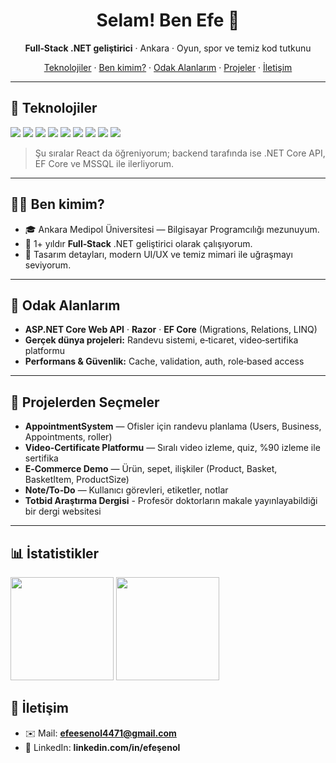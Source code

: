 


<h1 align="center">Selam! Ben Efe 👋</h1>


<p align="center">
<b>Full‑Stack .NET geliştirici</b> · Ankara · Oyun, spor ve temiz kod tutkunu
</p>


<p align="center">
<a href="#-teknolojiler">Teknolojiler</a> ·
<a href="#-ben-kimim">Ben kimim?</a> ·
<a href="#-odak-alanlarim">Odak Alanlarım</a> ·
<a href="#-projelerden-secmeler">Projeler</a> ·
<a href="#-iletisim">İletişim</a>
</p>


---




## 🧰 Teknolojiler


<p>
<img src="https://img.shields.io/badge/.NET%20Core-512BD4?style=for-the-badge&logo=dotnet&logoColor=white"/>
<img src="https://img.shields.io/badge/ASP.NET-5C2D91?style=for-the-badge&logo=.net&logoColor=white"/>
<img src="https://img.shields.io/badge/Entity%20Framework-092E20?style=for-the-badge&logo=ef&logoColor=white"/>
<img src="https://img.shields.io/badge/SQL%20Server-CC2927?style=for-the-badge&logo=microsoftsqlserver&logoColor=white"/>
<img src="https://img.shields.io/badge/HTML5-E34F26?style=for-the-badge&logo=html5&logoColor=white"/>
<img src="https://img.shields.io/badge/CSS3-1572B6?style=for-the-badge&logo=css3&logoColor=white"/>
<img src="https://img.shields.io/badge/JavaScript-F7DF1E?style=for-the-badge&logo=javascript&logoColor=black"/>
<img src="https://img.shields.io/badge/Bootstrap-7952B3?style=for-the-badge&logo=bootstrap&logoColor=white"/>
<img src="https://img.shields.io/badge/GitHub-181717?style=for-the-badge&logo=github&logoColor=white"/>
</p>


> Şu sıralar React da öğreniyorum; backend tarafında ise .NET Core API, EF Core ve MSSQL ile ilerliyorum.


---


## 🙋‍♂️ Ben kimim?


- 🎓 Ankara Medipol Üniversitesi — Bilgisayar Programcılığı mezunuyum.
- 💼 1+ yıldır **Full‑Stack** .NET geliştirici olarak çalışıyorum.
- 🧩 Tasarım detayları, modern UI/UX ve temiz mimari ile uğraşmayı seviyorum.


---


## 🔭 Odak Alanlarım


- **ASP.NET Core Web API** · **Razor** · **EF Core** (Migrations, Relations, LINQ)
- **Gerçek dünya projeleri:** Randevu sistemi, e‑ticaret, video‑sertifika platformu
- **Performans & Güvenlik:** Cache, validation, auth, role‑based access


---


## 🚀 Projelerden Seçmeler
- **AppointmentSystem** — Ofisler için randevu planlama (Users, Business, Appointments, roller)
- **Video‑Certificate Platformu** — Sıralı video izleme, quiz, %90 izleme ile sertifika
- **E‑Commerce Demo** — Ürün, sepet, ilişkiler (Product, Basket, BasketItem, ProductSize)
- **Note/To‑Do** — Kullanıcı görevleri, etiketler, notlar
- **Totbid Araştırma Dergisi** - Profesör doktorların makale yayınlayabildiği bir dergi websitesi
  



---


## 📊 İstatistikler


<p>
<img src="https://github-readme-stats.vercel.app/api?username=efesenol&show_icons=true&theme=tokyonight" height="165"/>
<img src="https://github-readme-streak-stats.herokuapp.com?user=efesenol&theme=tokyonight&hide_border=false" height="165"/>
</p>

## 🤝 İletişim


- ✉️ Mail: **efeesenol4471@gmail.com**
- 💼 LinkedIn: **linkedin.com/in/efeşenol**
